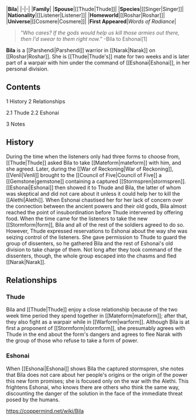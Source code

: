 |**Bila**|
|-|-|
|**Family**|
|**Spouse**|[[Thude\|Thude]]|
|**Species**|[[Singer\|Singer]]|
|**Nationality**|[[Listener\|Listener]]|
|**Homeworld**|[[Roshar\|Roshar]]|
|**Universe**|[[Cosmere\|Cosmere]]|
|**First Appeared**|*Words of Radiance*|

>“*Who cares? If the gods would help us kill those armies out there, then I'd swear to them right now.*”
\-Bila to Eshonai[1]


**Bila** is a [[Parshendi\|Parshendi]] warrior in [[Narak\|Narak]] on [[Roshar\|Roshar]]. She is [[Thude\|Thude's]] mate for two weeks and is later part of a warpair with him under the command of [[Eshonai\|Eshonai]], in her personal division.

## Contents

1 History
2 Relationships

2.1 Thude
2.2 Eshonai


3 Notes


## History
During the time when the listeners only had three forms to choose from, [[Thude\|Thude]] asked Bila to take [[Mateform\|mateform]] with him, and she agreed.
Later, during the [[War of Reckoning\|War of Reckoning]], [[Venli\|Venli]] brought to the [[Council of Five\|Council of Five]] a [[Gemstone\|gemstone]] containing a captured [[Stormspren\|stormspren]]. [[Eshonai\|Eshonai]] then showed it to Thude and Bila, the latter of whom was skeptical and did not care about it unless it could help her to kill the [[Alethi\|Alethi]]. When Eshonai chastised her for her lack of concern over the connection between the ancient powers and their old gods, Bila almost reached the point of insubordination before Thude intervened by offering food.
When the time came for the listeners to take the new [[Stormform\|form]], Bila and all of the rest of the soldiers agreed to do so. However, Thude expressed reservations to Eshonai about the way she was seizing control of the listeners. She gave permission to Thude to guard the group of dissenters, so he gathered Bila and the rest of Eshonai's old division to take charge of them. Not long after they took command of the dissenters, though, the whole group escaped into the chasms and fled [[Narak\|Narak]].

## Relationships
### Thude
Bila and [[Thude\|Thude]] enjoy a close relationship because of the two week time period they spend together in [[Mateform\|mateform]]; after that, they also fight as a warpair while in [[Warform\|warform]]. Although Bila is at first a proponent of [[Stormform\|stormform]], she presumably agrees with Thude in the end about the form's dangers and agrees to flee Narak with the group of those who refuse to take a form of power.

### Eshonai
When [[Eshonai\|Eshonai]] shows Bila the captured stormspren, she notes that Bila does not care about her people's origins or the origin of the power this new form promises; she is focused only on the war with the Alethi. This frightens Eshonai, who knows there are others who think the same way, discounting the danger of the solution in the face of the immediate threat posed by the humans.



https://coppermind.net/wiki/Bila
